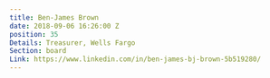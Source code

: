 ```yaml
---
title: Ben-James Brown
date: 2018-09-06 16:26:00 Z
position: 35
Details: Treasurer, Wells Fargo
Section: board
Link: https://www.linkedin.com/in/ben-james-bj-brown-5b519280/
---
```


